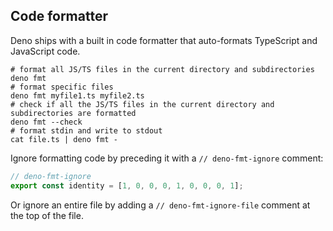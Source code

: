 ## Code formatter

Deno ships with a built in code formatter that auto-formats TypeScript and
JavaScript code.

```shell
# format all JS/TS files in the current directory and subdirectories
deno fmt
# format specific files
deno fmt myfile1.ts myfile2.ts
# check if all the JS/TS files in the current directory and subdirectories are formatted
deno fmt --check
# format stdin and write to stdout
cat file.ts | deno fmt -
```

Ignore formatting code by preceding it with a `// deno-fmt-ignore` comment:

```ts
// deno-fmt-ignore
export const identity = [1, 0, 0, 0, 1, 0, 0, 0, 1];
```

Or ignore an entire file by adding a `// deno-fmt-ignore-file` comment at the
top of the file.
